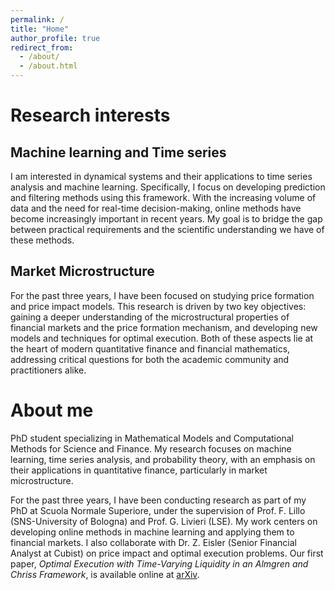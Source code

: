 ```yaml
---
permalink: /
title: "Home"
author_profile: true
redirect_from: 
  - /about/
  - /about.html
---
```


Research interests
======
  Machine learning and Time series
  ------
  I am interested in dynamical systems and their applications to time series analysis and machine learning. Specifically, I focus on developing prediction and filtering methods using this framework. With the increasing volume of data and the need for real-time decision-making, online methods have become increasingly important in recent years. My goal is to bridge the gap between practical requirements and the scientific understanding we have of these methods.

  Market Microstructure 
  ------ 
  For the past three years, I have been focused on studying price formation and price impact models. This research is driven by two key objectives: gaining a deeper understanding of the microstructural properties of financial markets and the price formation mechanism, and developing new models and techniques for optimal execution. Both of these aspects lie at the heart of modern quantitative finance and financial mathematics, addressing critical questions for both the academic community and practitioners alike.
  
About me
======
PhD student specializing in Mathematical Models and Computational Methods for Science and Finance. My research focuses on machine learning, time series analysis, and probability theory, with an emphasis on their applications in quantitative finance, particularly in market microstructure.

For the past three years, I have been conducting research as part of my PhD at Scuola Normale Superiore, under the supervision of Prof. F. Lillo (SNS-University of Bologna) and Prof. G. Livieri (LSE). My work centers on developing online methods in machine learning and applying them to financial markets. I also collaborate with Dr. Z. Eisler (Senior Financial Analyst at Cubist) on price impact and optimal execution problems. Our first paper, *Optimal Execution with Time-Varying Liquidity in an Almgren and Chriss Framework*, is available online at [arXiv](https://arxiv.org/abs/2410.04867).

